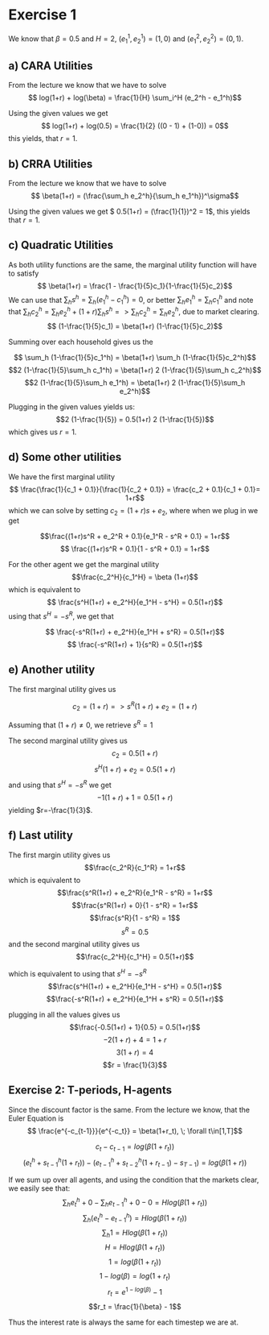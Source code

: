 # Exercise 1
We know that $\beta=0.5$ and $H=2$, $(e_1^1, e_2^1) = (1,0)$ and $(e_1^2, e_2^2) = (0,1)$.
## a) CARA Utilities
From the lecture we know that we have to solve
$$ log(1+r) + log(\beta) = \frac{1}{H} \sum_i^H (e_2^h - e_1^h)$$

Using the given values we get
$$ log(1+r) + log(0.5) = \frac{1}{2} ((0 - 1) + (1-0)) = 0$$
this yields, that $r=1$.

## b) CRRA Utilities
From the lecture we know that we have to solve
$$ \beta(1+r) = (\frac{\sum_h e_2^h}{\sum_h e_1^h})^\sigma$$

Using the given values we get
$ 0.5(1+r) = (\frac{1}{1})^2 = 1$, this yields that $r=1$.

## c) Quadratic Utilities
As both utility functions are the same, the marginal utility function will have to satisfy 
$$ \beta(1+r) = \frac{1 - \frac{1}{5}c_1}{1-\frac{1}{5}c_2}$$
We can use that $\sum_h s^h = \sum_h (e_1^h - c_1^h) = 0$, or better
$\sum_h e_1^h = \sum_h c_1^h$ and note that $\sum_h c_2^h = \sum_h e_2^h + (1+r) \sum_h s^h => \sum_h c_2^h = \sum_h e_2^h$, due to market clearing.
$$ (1-\frac{1}{5}c_1) = \beta(1+r) (1-\frac{1}{5}c_2)$$

Summing over each household gives us the

$$ \sum_h (1-\frac{1}{5}c_1^h) = \beta(1+r) \sum_h (1-\frac{1}{5}c_2^h)$$
$$2 (1-\frac{1}{5}\sum_h c_1^h) = \beta(1+r) 2 (1-\frac{1}{5}\sum_h c_2^h)$$
$$2 (1-\frac{1}{5}\sum_h e_1^h) = \beta(1+r) 2 (1-\frac{1}{5}\sum_h e_2^h)$$

Plugging in the given values yields us:
$$2 (1-\frac{1}{5}) = 0.5(1+r) 2 (1-\frac{1}{5})$$
which gives us $r=1$.

## d) Some other utilities
We have the first marginal utility 
$$ \frac{\frac{1}{c_1 + 0.1}}{\frac{1}{c_2 + 0.1}} = \frac{c_2 + 0.1}{c_1 + 0.1}= 1+r$$
which we can solve by setting $c_2 = (1+r)s + e_2$, where when we plug in we get

$$\frac{(1+r)s^R + e_2^R + 0.1}{e_1^R - s^R + 0.1} = 1+r$$
$$ \frac{(1+r)s^R + 0.1}{1 - s^R + 0.1} = 1+r$$

For the other agent we get the marginal utility
$$\frac{c_2^H}{c_1^H} = \beta (1+r)$$
which is equivalent to
$$ \frac{s^H(1+r) + e_2^H}{e_1^H - s^H} = 0.5(1+r)$$
using that $s^H = -s^R$, we get that

$$ \frac{-s^R(1+r) + e_2^H}{e_1^H + s^R} = 0.5(1+r)$$
$$ \frac{-s^R(1+r) + 1}{s^R} = 0.5(1+r)$$

## e) Another utility
The first marginal utility gives us

$$c_2 = (1+r) => s^R(1+r) + e_2 = (1+r)$$

Assuming that $(1+r) \neq 0$, we retrieve $s^R = 1$

The second marginal utility gives us
$$c_2 = 0.5(1+r)$$
$$s^H(1+r) + e_2 = 0.5(1+r)$$
and using that $s^H = -s^R$ we get
$$-1(1+r) + 1 = 0.5(1+r)$$
yielding $r=-\frac{1}{3}$.


## f) Last utility
The first margin utility gives us
$$\frac{c_2^R}{c_1^R} = 1+r$$
which is equivalent to
$$\frac{s^R(1+r) + e_2^R}{e_1^R - s^R} = 1+r$$
$$\frac{s^R(1+r) + 0}{1 - s^R} = 1+r$$
$$\frac{s^R}{1 - s^R} = 1$$ 
$$s^R = 0.5$$
and the second marginal utility gives us
$$\frac{c_2^H}{c_1^H} = 0.5(1+r)$$

which is equivalent to using that $s^H = -s^R$
$$\frac{s^H(1+r) + e_2^H}{e_1^H - s^H} = 0.5(1+r)$$
$$\frac{-s^R(1+r) + e_2^H}{e_1^H + s^R} = 0.5(1+r)$$

plugging in all the values gives us
$$\frac{-0.5(1+r) + 1}{0.5} = 0.5(1+r)$$
$$-2(1+r) + 4 = 1+r$$
$$3(1+r) = 4$$
$$r = \frac{1}{3}$$


## Exercise 2: T-periods, H-agents
Since the discount factor is the same. From the lecture we know, that the Euler Equation is
$$ \frac{e^{-c_{t-1}}}{e^{-c_t}} = \beta(1+r_t), \; \forall t\in[1,T]$$

$$c_{t} - c_{t-1} = log(\beta(1+r_t))$$
$$(e_t^h + s_{t-1}^h(1+r_t)) - (e_{t-1}^h + s_{t-2}^h(1+r_{t-1}) - s_{T-1}) = log(\beta(1+r))$$

If we sum up over all agents, and using the condition that the markets clear, we easily see that:
$$\sum_h e_t^h + 0 - \sum_h e_{t-1}^h + 0 - 0 = H log(\beta(1+r_t))$$
$$\sum_h (e_t^h - e_{t-1}^h) = H log(\beta(1+r_t))$$
$$\sum_h 1 = H log(\beta(1+r_t))$$
$$H = H log(\beta(1+r_t))$$
$$1 = log(\beta(1+r_t))$$
$$1 - log(\beta) = log(1+r_t)$$
$$r_t = e^{1 - log(\beta)} - 1$$
$$r_t = \frac{1}{\beta} - 1$$

Thus the interest rate is always the same for each timestep we are at.